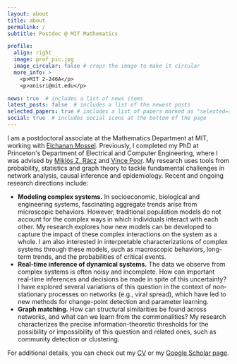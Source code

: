 ```yaml
---
layout: about
title: about
permalink: /
subtitle: Postdoc @ MIT Mathematics

profile:
  align: right
  image: prof_pic.jpg
  image_circular: false # crops the image to make it circular
  more_info: >
    <p>MIT 2-246A</p>
    <p>anisri@mit.edu</p>

news: true  # includes a list of news items
latest_posts: false  # includes a list of the newest posts
selected_papers: true # includes a list of papers marked as "selected={true}"
social: true  # includes social icons at the bottom of the page
---
```


I am a postdoctoral associate at the Mathematics Department at MIT, working with [Elchanan Mossel](https://math.mit.edu/~elmos/). Previously, I completed my PhD at Princeton's Department of Electrical and Computer Engineering, where I was advised by [Miklós Z. Rácz](https://racz.statistics.northwestern.edu/) and [Vince Poor](https://ece.princeton.edu/people/h-vincent-poor). My research uses tools from probability, statistics and graph theory to tackle fundamental challenges in network analysis, causal inference and epidemiology. Recent and ongoing research directions include:
- **Modeling complex systems.** In socioeconomic, biological and engineering systems, fascinating aggregate trends arise from microscopic behaviors. However, traditional population models do not account for the complex ways in which individuals interact with each other. My research explores how new models can be developed to capture the impact of these complex interactions on the system as a whole. I am also interested in interpretable characterizations of complex systems through these models, such as macroscopic behaviors, long-term trends, and the probabilities of critical events.
- **Real-time inference of dynamical systems.** The data we observe from complex systems is often noisy and incomplete. How can important real-time inferences and decisions be made in spite of this uncertainty? I have explored several variations of this question in the context of non-stationary processes on networks (e.g., viral spread), which have led to new methods for change-point detection and parameter learning.
- **Graph matching.** How can structural similarities be found across networks, and what can we learn from the commonalities?  My research characterizes the precise information-theoretic thresholds for the possibility or impossibility of this question and related ones, such as community detection or clustering.

For additional details, you can check out my [CV](assets/pdf/cv.pdf) or my [Google Scholar page](https://scholar.google.com/citations?user=3VUyvg0AAAAJ&hl=en&oi=ao).